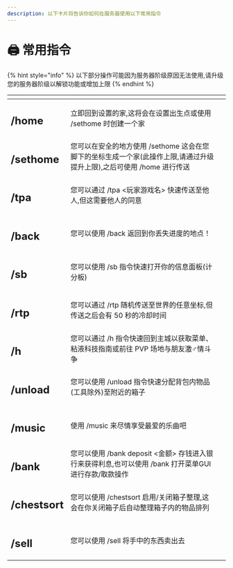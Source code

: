 ```yaml
---
description: 以下卡片将告诉你如何在服务器使用以下常用指令
---
```


# 🖨 常用指令

{% hint style="info" %}
以下部分操作可能因为服务器阶级原因无法使用,请升级您的服务器阶级以解锁功能或增加上限
{% endhint %}

<table data-view="cards"><thead><tr><th></th><th></th><th></th></tr></thead><tbody><tr><td><h2>/home</h2></td><td>立即回到设置的家,这将会在设置出生点或使用 /sethome 时创建一个家</td><td></td></tr><tr><td><h2>/sethome</h2></td><td>您可以在安全的地方使用 /sethome 这会在您脚下的坐标生成一个家(此操作上限,请通过升级提升上限),之后可使用 /home 进行传送</td><td></td></tr><tr><td><h2>/tpa</h2></td><td>您可以通过 /tpa &#x3C;玩家游戏名> 快速传送至他人,但这需要他人的同意</td><td></td></tr><tr><td><h2>/back</h2></td><td>您可以使用 /back 返回到你丢失进度的地点！</td><td></td></tr><tr><td><h2>/sb</h2></td><td>您可以使用 /sb 指令快速打开你的信息面板(计分板)</td><td></td></tr><tr><td><h2>/rtp</h2></td><td>您可以通过 /rtp 随机传送至世界的任意坐标,但传送之后会有 50 秒的冷却时间</td><td></td></tr><tr><td><h2>/h</h2></td><td>您可以通过 /h 指令快速回到主城以获取菜单、粘液科技指南或前往 PVP 场地与朋友激♂情斗争</td><td></td></tr><tr><td><h2>/unload</h2></td><td>您可以使用 /unload 指令快速分配背包内物品(工具除外)至附近的箱子</td><td></td></tr><tr><td><h2>/music</h2></td><td>使用 /music 来尽情享受最爱的乐曲吧</td><td></td></tr><tr><td><h2>/bank</h2></td><td>您可以使用 /bank deposit &#x3C;金额> 存钱进入银行来获得利息,也可以使用 /bank 打开菜单GUI进行存款/取款操作</td><td></td></tr><tr><td><h2>/chestsort</h2></td><td>您可以使用 /chestsort 启用/关闭箱子整理,这会在你关闭箱子后自动整理箱子内的物品排列</td><td></td></tr><tr><td><h2>/sell</h2></td><td>您可以使用 /sell 将手中的东西卖出去</td><td></td></tr></tbody></table>
